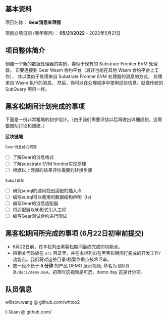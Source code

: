 ## 基本资料

项目名称： **Gear消息处理器**

项目立项日期 (哪年哪月)：
__05/21/2022__ - 2022年5月21日
## 项目整体简介

创建一个新的数据处理器的实例，类似于现有的 Substrate Frontier EVM 处理器。
它要连接到 Gear Wasm 合约平台（最好也能在其他 Wasm 合约平台上工作），
并以类似于处理来自 Substrate Frontier EVM 处理器的消息的方式，
处理来自 Wasm 执行的消息。
然后，你可以在处理程序中使用这些信息，就像传统的 SubQuery 项目一样。

## 黑客松期间计划完成的事项


下面是一份非常粗略的初步估计。（由于我们需要评估以后再做出详细规划，这需要团队讨论和调研。）

**区块链端**



`Gear消息格式研究`
- [ ] 了解Gear的消息格式
- [ ] 了解substrate EVM frontier实现原理
- [ ] 根据以上两部的结果评估需要的转换步骤

`Subql适配`
- [ ] 研究subql的源码找出适配的插入点
- [ ] 编写subql可以使用的数据结构声明（ts)
- [ ] 编写Gear的消息适配器
- [ ] 将适配器以lib形式引入工程
- [ ] 编写Gear测试合约进行测试

## 黑客松期间所完成的事项 (6月22日初审前提交)

- 6月22日前，在本栏列出黑客松期间最终完成的功能点。
- 把相关代码放在 `src` 目录里，并在本栏列出在黑客松期间打完成的开发工作/功能点。我们将对这些目录/档案作重点技术评审。
- 放一段不长于 **5 分钟** 的产品 DEMO 展示视频, 命名为 `团队目录/docs/demo.mp4`。初审时这视频是可选，demo day 这是计分项。

## 队员信息

willson.wang @ github.com/whtoo2

li Quan @ github.com/


